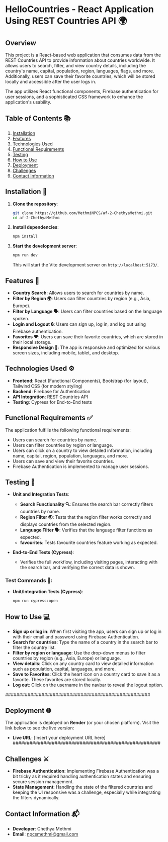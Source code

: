 # **HelloCountries - React Application Using REST Countries API 🌍**

## **Overview**
This project is a React-based web application that consumes data from the REST Countries API to provide information about countries worldwide. It allows users to search, filter, and view country details, including the country's name, capital, population, region, languages, flags, and more. Additionally, users can save their favorite countries, which will be stored locally and accessible after the user logs in.

The app utilizes React functional components, Firebase authentication for user sessions, and a sophisticated CSS framework to enhance the application's usability.

## **Table of Contents 📚**
1. [Installation](#installation)
2. [Features](#features)
3. [Technologies Used](#technologies-used)
4. [Functional Requirements](#functional-requirements)
5. [Testing](#testing)
6. [How to Use](#how-to-use)
7. [Deployment](#deployment)
8. [Challenges](#challenges)
9. [Contact Information](#contact-information)

## **Installation 🔧**

1. **Clone the repository**:
    ```bash
    git clone https://github.com/MethmiNPCS/af-2-ChethyaMethmi.git
    cd af-2-ChethyaMethmi
    ```

2. **Install dependencies**:
    ```bash
    npm install
    ```

3. **Start the development server**:
    ```bash
    npm run dev
    ```
    This will start the Vite development server on `http://localhost:5173/`.

## **Features 🚀**
- **Country Search**: Allows users to search for countries by name.
- **Filter by Region 🌍**: Users can filter countries by region (e.g., Asia, Europe).
- **Filter by Language 🗣️**: Users can filter countries based on the language spoken.
- **Login and Logout 🔒**: Users can sign up, log in, and log out using Firebase authentication.
- **Favorites ❤️**: Users can save their favorite countries, which are stored in their local storage.
- **Responsive Design 📱**: The app is responsive and optimized for various screen sizes, including mobile, tablet, and desktop.

## **Technologies Used ⚙️**
- **Frontend**: React (Functional Components), Bootstrap (for layout), Tailwind CSS (for modern styling)
- **Backend**: Firebase for Authentication
- **API Integration**: REST Countries API
- **Testing**: Cypress for End-to-End tests

## **Functional Requirements ✅**
The application fulfills the following functional requirements:
- Users can search for countries by name.
- Users can filter countries by region or language.
- Users can click on a country to view detailed information, including name, capital, region, population, languages, and more.
- Users can save and view their favorite countries.
- Firebase Authentication is implemented to manage user sessions.

## **Testing 🧪**
- **Unit and Integration Tests**: 
    - **Search Functionality 🔍**: Ensures the search bar correctly filters countries by name.
    - **Region Filter 🌏**: Tests that the region filter works correctly and displays countries from the selected region.
    - **Language Filter 🗣️**: Verifies that the language filter functions as expected.
    - **favourites**: Tests favourite countries feature working as expected.
  
- **End-to-End Tests (Cypress)**:
    - Verifies the full workflow, including visiting pages, interacting with the search bar, and verifying the correct data is shown.

### **Test Commands 📝**:
- **Unit/Integration Tests (Cypress)**:
    ```bash
    npm run cypress:open
    ```

## **How to Use 💻**
- **Sign up or log in**: When first visiting the app, users can sign up or log in with their email and password using Firebase Authentication.
- **Search for countries**: Type the name of a country in the search bar to filter the country list.
- **Filter by region or language**: Use the drop-down menus to filter countries by region (e.g., Asia, Europe) or language.
- **View details**: Click on any country card to view detailed information such as population, capital, languages, and more.
- **Save to Favorites**: Click the heart icon on a country card to save it as a favorite. These favorites are stored locally.
- **Log out**: Click on the username in the navbar to reveal the logout option.

####################################################
## **Deployment 🌐**
The application is deployed on **Render** (or your chosen platform). Visit the link below to see the live version:
- **Live URL**: [Insert your deployment URL here]
#####################################################

## **Challenges ⚔️**
- **Firebase Authentication**: Implementing Firebase Authentication was a bit tricky as it required handling authentication states and ensuring secure session management.
- **State Management**: Handling the state of the filtered countries and keeping the UI responsive was a challenge, especially while integrating the filters dynamically.

## **Contact Information 📬**
- **Developer**: Chethya Methmi
- **Email**: npcsmethmi@gmail.com